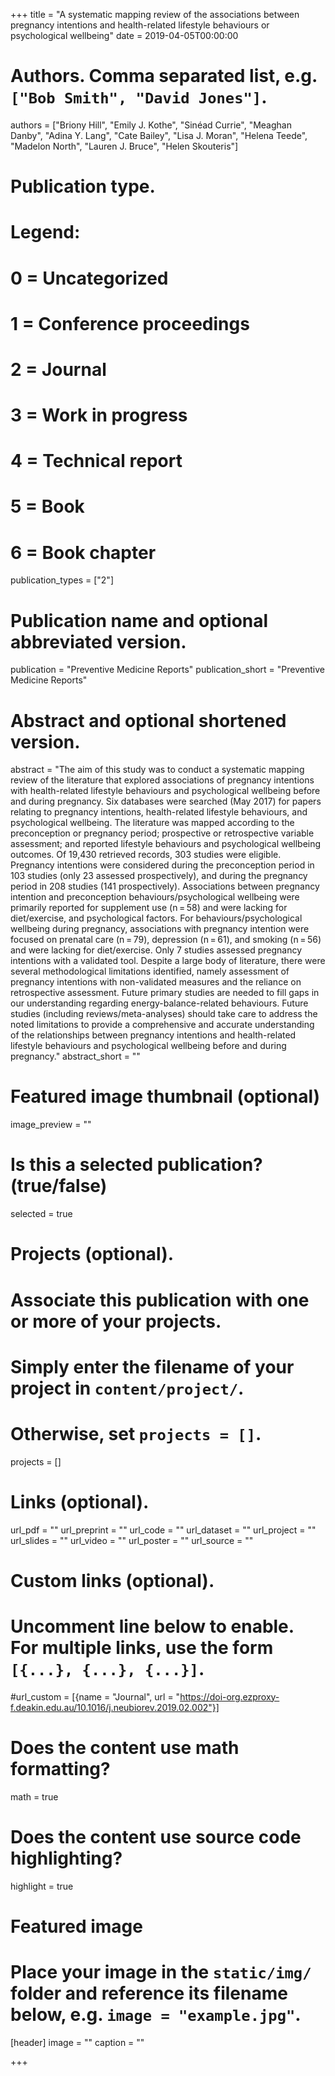 +++
title = "A systematic mapping review of the associations between pregnancy intentions and health-related lifestyle behaviours or psychological wellbeing"
date = 2019-04-05T00:00:00

# Authors. Comma separated list, e.g. `["Bob Smith", "David Jones"]`.
authors = ["Briony Hill", "Emily J. Kothe", "Sinéad Currie", "Meaghan Danby", "Adina Y. Lang", "Cate Bailey", "Lisa J. Moran", "Helena Teede", "Madelon North", "Lauren J. Bruce", "Helen Skouteris"]

# Publication type.
# Legend:
# 0 = Uncategorized
# 1 = Conference proceedings
# 2 = Journal
# 3 = Work in progress
# 4 = Technical report
# 5 = Book
# 6 = Book chapter
publication_types = ["2"]

# Publication name and optional abbreviated version.
publication = "Preventive Medicine Reports"
publication_short = "Preventive Medicine Reports"

# Abstract and optional shortened version.
abstract = "The aim of this study was to conduct a systematic mapping review of the literature that explored associations of pregnancy intentions with health-related lifestyle behaviours and psychological wellbeing before and during pregnancy. Six databases were searched (May 2017) for papers relating to pregnancy intentions, health-related lifestyle behaviours, and psychological wellbeing. The literature was mapped according to the preconception or pregnancy period; prospective or retrospective variable assessment; and reported lifestyle behaviours and psychological wellbeing outcomes. Of 19,430 retrieved records, 303 studies were eligible. Pregnancy intentions were considered during the preconception period in 103 studies (only 23 assessed prospectively), and during the pregnancy period in 208 studies (141 prospectively). Associations between pregnancy intention and preconception behaviours/psychological wellbeing were primarily reported for supplement use (n = 58) and were lacking for diet/exercise, and psychological factors. For behaviours/psychological wellbeing during pregnancy, associations with pregnancy intention were focused on prenatal care (n = 79), depression (n = 61), and smoking (n = 56) and were lacking for diet/exercise. Only 7 studies assessed pregnancy intentions with a validated tool. Despite a large body of literature, there were several methodological limitations identified, namely assessment of pregnancy intentions with non-validated measures and the reliance on retrospective assessment. Future primary studies are needed to fill gaps in our understanding regarding energy-balance-related behaviours. Future studies (including reviews/meta-analyses) should take care to address the noted limitations to provide a comprehensive and accurate understanding of the relationships between pregnancy intentions and health-related lifestyle behaviours and psychological wellbeing before and during pregnancy."
abstract_short = ""

# Featured image thumbnail (optional)
image_preview = ""

# Is this a selected publication? (true/false)
selected = true

# Projects (optional).
#   Associate this publication with one or more of your projects.
#   Simply enter the filename of your project in `content/project/`.
#   Otherwise, set `projects = []`.
projects = []

# Links (optional).
url_pdf = ""
url_preprint = ""
url_code = ""
url_dataset = ""
url_project = ""
url_slides = ""
url_video = ""
url_poster = ""
url_source = ""

# Custom links (optional).
#   Uncomment line below to enable. For multiple links, use the form `[{...}, {...}, {...}]`.
#url_custom = [{name = "Journal", url = "https://doi-org.ezproxy-f.deakin.edu.au/10.1016/j.neubiorev.2019.02.002"}]

# Does the content use math formatting?
math = true

# Does the content use source code highlighting?
highlight = true

# Featured image
# Place your image in the `static/img/` folder and reference its filename below, e.g. `image = "example.jpg"`.
[header]
image = ""
caption = ""

+++

